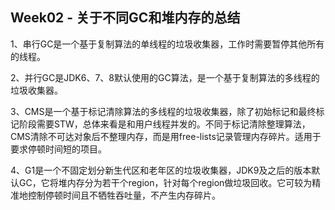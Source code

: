 ## Week02 - 关于不同GC和堆内存的总结

1、串行GC是一个基于复制算法的单线程的垃圾收集器，工作时需要暂停其他所有的线程。

2、并行GC是JDK6、7、8默认使用的GC算法，是一个基于复制算法的多线程的垃圾收集器。

3、CMS是一个基于标记清除算法的多线程的垃圾收集器，除了初始标记和最终标记阶段需要STW，总体来看是和用户线程并发的。不同于标记清除整理算法，CMS清除不可达对象后不整理内存，而是用free-lists记录管理内存碎片。适用于要求停顿时间短的项目。

4、G1是一个不固定划分新生代区和老年区的垃圾收集器，JDK9及之后的版本默认GC，它将堆内存分为若干个region，针对每个region做垃圾回收。它可较为精准地控制停顿时间且不牺牲吞吐量，不产生内存碎片。

